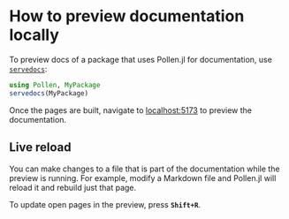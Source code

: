 # How to preview documentation locally

To preview docs of a package that uses Pollen.jl for documentation, use [`servedocs`](#):

```julia
using Pollen, MyPackage
servedocs(MyPackage)
```

Once the pages are built, navigate to [localhost:5173](http://localhost:5173) to preview the documentation.

## Live reload

You can make changes to a file that is part of the documentation while the preview is running. For example, modify a Markdown file and Pollen.jl will reload it and rebuild just that page.

To update open pages in the preview, press **`Shift+R`**.


